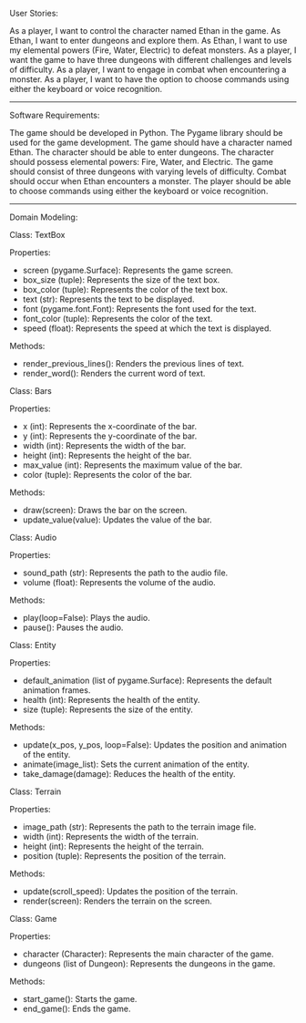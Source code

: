 User Stories:

As a player, I want to control the character named Ethan in the game.
As Ethan, I want to enter dungeons and explore them.
As Ethan, I want to use my elemental powers (Fire, Water, Electric) to defeat monsters.
As a player, I want the game to have three dungeons with different challenges and levels of difficulty.
As a player, I want to engage in combat when encountering a monster.
As a player, I want to have the option to choose commands using either the keyboard or voice recognition.

----

Software Requirements:

The game should be developed in Python.
The Pygame library should be used for the game development.
The game should have a character named Ethan.
The character should be able to enter dungeons.
The character should possess elemental powers: Fire, Water, and Electric.
The game should consist of three dungeons with varying levels of difficulty.
Combat should occur when Ethan encounters a monster.
The player should be able to choose commands using either the keyboard or voice recognition.

-----

Domain Modeling:

Class: TextBox

Properties:
- screen (pygame.Surface): Represents the game screen.
- box_size (tuple): Represents the size of the text box.
- box_color (tuple): Represents the color of the text box.
- text (str): Represents the text to be displayed.
- font (pygame.font.Font): Represents the font used for the text.
- font_color (tuple): Represents the color of the text.
- speed (float): Represents the speed at which the text is displayed.

Methods:
- render_previous_lines(): Renders the previous lines of text.
- render_word(): Renders the current word of text.


Class: Bars

Properties:
- x (int): Represents the x-coordinate of the bar.
- y (int): Represents the y-coordinate of the bar.
- width (int): Represents the width of the bar.
- height (int): Represents the height of the bar.
- max_value (int): Represents the maximum value of the bar.
- color (tuple): Represents the color of the bar.

Methods:
- draw(screen): Draws the bar on the screen.
- update_value(value): Updates the value of the bar.


Class: Audio

Properties:
- sound_path (str): Represents the path to the audio file.
- volume (float): Represents the volume of the audio.

Methods:
- play(loop=False): Plays the audio.
- pause(): Pauses the audio.


Class: Entity

Properties:
- default_animation (list of pygame.Surface): Represents the default animation frames.
- health (int): Represents the health of the entity.
- size (tuple): Represents the size of the entity.

Methods:
- update(x_pos, y_pos, loop=False): Updates the position and animation of the entity.
- animate(image_list): Sets the current animation of the entity.
- take_damage(damage): Reduces the health of the entity.


Class: Terrain

Properties:
- image_path (str): Represents the path to the terrain image file.
- width (int): Represents the width of the terrain.
- height (int): Represents the height of the terrain.
- position (tuple): Represents the position of the terrain.

Methods:
- update(scroll_speed): Updates the position of the terrain.
- render(screen): Renders the terrain on the screen.


Class: Game

Properties:
- character (Character): Represents the main character of the game.
- dungeons (list of Dungeon): Represents the dungeons in the game.

Methods:
- start_game(): Starts the game.
- end_game(): Ends the game.